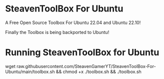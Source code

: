 # SteavenToolBox For Ubuntu 
A Free Open Source Toolbox For Ubuntu 22.04 and Ubuntu 22.10!


Finally the Toolbox is being backported to Ubuntu!


# Running SteavenToolBox for Ubuntu


wget raw.githubusercontent.com/SteavenGamerYT/SteavenToolBox-For-Ubuntu/main/toolbox.sh && chmod +x ./toolbox.sh && ./toolbox.sh